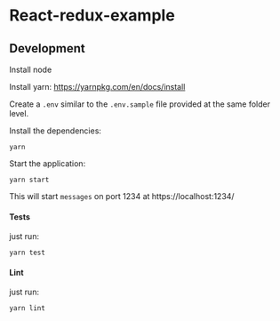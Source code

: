 # React-redux-example

## Development

Install node

Install yarn: https://yarnpkg.com/en/docs/install

Create a `.env` similar to the `.env.sample` file provided at the same folder level.

Install the dependencies:

    yarn

Start the application:

    yarn start

This will start `messages` on port 1234 at https://localhost:1234/

#### Tests

just run:

    yarn test

#### Lint

just run:

    yarn lint
